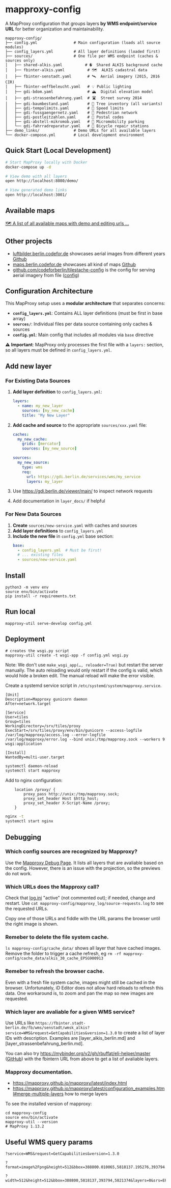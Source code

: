 # mapproxy-config

A MapProxy configuration that groups layers **by WMS endpoint/service URL** for better organization and maintainability.

```
mapproxy-config/
├── config.yml                # Main configuration (loads all source modules)
├── config_layers.yml         # All layer definitions (loaded first)
├── sources/                  # One file per WMS endpoint (caches & sources only)
│   ├── shared-alkis.yaml          # �️  Shared ALKIS background cache
│   ├── fbinter-alkis.yaml          # 🗺️  ALKIS cadastral data
│   ├── fbinter-senstadt.yaml       # 🛰️  Aerial imagery (2015, 2016 CIR)
│   ├── fbinter-oeffbeleucht.yaml   # 💡 Public lighting
│   ├── gdi-bdom.yaml               # 🏔️  Digital elevation model
│   ├── gdi-strassenbefahrung.yaml  # 🛣️  Street survey 2014
│   ├── gdi-baumbestand.yaml        # 🌳 Tree inventory (all variants)
│   ├── gdi-tempolimits.yaml        # 🚦 Speed limits
│   ├── gdi-fussgaengernetz.yaml    # 🚶 Pedestrian network
│   ├── gdi-postleitzahlen.yaml     # 📮 Postal codes
│   ├── gdi-abstell-mikromob.yaml   # 🛴 Micromobility parking
│   └── gdi-fahrradreparatur.yaml   # 🔧 Bicycle repair stations
├── demo_links/               # Demo URLs for all available layers
└── docker-compose.yml        # Local development environment
```

## Quick Start (Local Development)

```bash
# Start MapProxy locally with Docker
docker-compose up -d

# View demo with all layers
open http://localhost:8080/demo/

# View generated demo links
open http://localhost:3001/
```

## Available maps

[🗺 A list of all available maps with demo and editing urls …](./demo_links)

## Other projects

- [luftbilder.berlin.codefor.de](https://luftbilder.berlin.codefor.de) showcases aerial images from different years [Github](https://github.com/codeforberlin/luftbilder.berlin.codefor.de)
- [maps.berlin.codefor.de](https://maps.berlin.codefor.de) showcases all kind of maps [Github](https://github.com/codeforberlin/maps.berlin.codefor.de)
- [github.com/codeforberlin/tilestache-config](https://github.com/codeforberlin/tilestache-config) is the config for serving aerial imagery from file ([config](https://github.com/codeforberlin/tilestache-config/blob/master/config.json))
<!-- * [github.com/codeforberlin/mapproxy-config](https://github.com/codeforberlin/mapproxy-config) is a map proxy for some imagery layers by the City of Berlin -->

## Configuration Architecture

This MapProxy setup uses a **modular architecture** that separates concerns:

- **`config_layers.yml`**: Contains ALL layer definitions (must be first in base array)
- **`sources/`**: Individual files per data source containing only caches & sources
- **`config.yml`**: Main config that includes all modules via `base` directive

⚠️ **Important**: MapProxy only processes the first file with a `layers:` section, so all layers must be defined in `config_layers.yml`.

## Add new layer

### For Existing Data Sources

1. **Add layer definition** to `config_layers.yml`:
   ```yaml
   layers:
     - name: my_new_layer
       sources: [my_new_cache]
       title: "My New Layer"
   ```

2. **Add cache and source** to the appropriate `sources/xxx.yaml` file:
   ```yaml
   caches:
     my_new_cache:
       grids: [mercator]
       sources: [my_new_source]
   
   sources:
     my_new_source:
       type: wms
       req:
         url: https://gdi.berlin.de/services/wms/my_service
         layers: my_layer
   ```

3. Use https://gdi.berlin.de/viewer/main/ to inspect network requests
4. Add documentation in `layer_docs/` if helpful

### For New Data Sources

1. **Create** `sources/new-service.yaml` with caches and sources
2. **Add layer definitions** to `config_layers.yml` 
3. **Include the new file** in `config.yml` base section:
   ```yaml
   base:
     - config_layers.yml  # Must be first!
     # ... existing files
     - sources/new-service.yaml
   ```

## Install

```
python3 -m venv env
source env/bin/activate
pip install -r requirements.txt
```

## Run local

```
mapproxy-util serve-develop config.yml
```

## Deployment

```
# creates the wsgi.py script
mapproxy-util create -t wsgi-app -f config.yml wsgi.py
```

Note: We don't use `make_wsgi_app(…, reloader=True)` but restart the server manually. The auto reloading would only restart if the config is valid, which would hide a broken edit. The manual reload will make the error visible.

Create a systemd service script in `/etc/systemd/system/mapproxy.service`.

```
[Unit]
Description=Mapproxy gunicorn daemon
After=network.target

[Service]
User=tiles
Group=tiles
WorkingDirectory=/srv/tiles/proxy
ExecStart=/srv/tiles/proxy/env/bin/gunicorn --access-logfile /var/log/mapproxy/access.log --error-logfile /var/log/mapproxy/error.log --bind unix:/tmp/mapproxy.sock --workers 9 wsgi:application

[Install]
WantedBy=multi-user.target
```

```bash
systemctl daemon-reload
systemctl start mapproxy
```

Add to nginx configuration:

```
    location /proxy/ {
        proxy_pass http://unix:/tmp/mapproxy.sock;
        proxy_set_header Host $http_host;
        proxy_set_header X-Script-Name /proxy;
    }
```

```bash
nginx -t
systemctl start nginx
```

## Debugging

### Which config sources are recognized by Mapproxy?

Use the [Mapproxy Debug Page](https://mapproxy.codefor.de/demo/). It lists all layers that are avaliable based on the config.
However, there is an issue with the projection, so the previews do not work.

### Which URLs does the Mapproxy call?

Check that [log.ini](log.ini) "active" (not commented out); if needed, change and restart.
Use `cat mapproxy-config/mapproxy_log/source-requests.log` to see the requested URLs.

Copy one of those URLs and fiddle with the URL params the browser until the right image is shown.

### Remeber to delete the file system cache.

`ls mapproxy-config/cache_data/` shows all layer that have cached images. Remove the folder to trigger a cache refresh, eg `rm -rf mapproxy-config/cache_data/alkis_30_cache_EPSG900913`

### Remeber to refresh the browser cache.

Even with a fresh file system cache, images might still be cached in the browser. Unfortunately, iD Editor does not allow hard reloads to refresh this data. One workaround is, to zoom and pan the map so new images are requested.

### Which layer are avaliable for a given WMS service?

Use URLs like `https://fbinter.stadt-berlin.de/fb/wms/senstadt/wmsk_alkis?service=WMS&request=GetCapabilities&version=1.3.0` to create a list of layer IDs with description. Examples are [layer_alkis_berlin.md] and [layer_strassenbefahrung_berlin.md].

You can also try https://mybinder.org/v2/gh/rbuffat/eli-helper/master ([GitHub](https://github.com/rbuffat/eli-helper)) with the fbintern URL from above to get a list of avaliable layers.

### Mapproxy documentation.

- https://mapproxy.github.io/mapproxy/latest/index.html
- https://mapproxy.github.io/mapproxy/latest/configuration_examples.html#merge-multiple-layers how to merge layers

To see the installed version of mapproxy:

```
cd mapproxy-config
source env/bin/activate
mapproxy-util --version
# MapProxy 1.13.2
```

## Useful WMS query params

```
?service=WMS&request=GetCapabilities&version=1.3.0
```

```
?format=image%2Fpng&height=512&bbox=388800.010065,5818137.195276,393794.488433,5821374.047744&layers=0&srs=ESPG:25833&style=default&service=WMS&request=GetMap&width=512&version=1.3.0
```

```
?width=512&height=512&bbox=388800,5818137,393794,5821374&layers=0&srs=EPSG:4326&styles=default&format=image/png&service=WMS&request=GetMap&version=1.3.0
```
